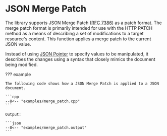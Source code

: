 # JSON Merge Patch

The library supports JSON Merge Patch ([RFC 7386](https://tools.ietf.org/html/rfc7386)) as a patch format.
The merge patch format is primarily intended for use with the HTTP PATCH method as a means of describing a set of modifications to a target resource's content. This function applies a merge patch to the current JSON value.

Instead of using [JSON Pointer](json_pointer.md) to specify values to be manipulated, it describes the changes using a syntax that closely mimics the document being modified.

??? example

    The following code shows how a JSON Merge Patch is applied to a JSON document.

    ```cpp
    --8<-- "examples/merge_patch.cpp"
    ```

    Output:

    ```json
    --8<-- "examples/merge_patch.output"
    ```
